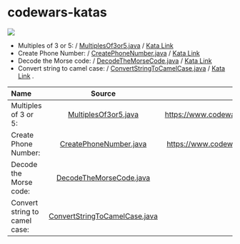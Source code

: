 # codewars-katas

[![](https://www.codewars.com/users/_JDev_/badges/large)](https://www.codewars.com/users/_JDev_)

- Multiples of 3 or 5: / [MultiplesOf3or5.java](MultiplesOf3or5.java) / [Kata Link](https://www.codewars.com/kata/514b92a657cdc65150000006)
- Create Phone Number: / [CreatePhoneNumber.java](CreatePhoneNumber.java) / [Kata Link](https://www.codewars.com/kata/525f50e3b73515a6db000b83)
- Decode the Morse code: / [DecodeTheMorseCode.java](DecodeTheMorseCode.java) / [Kata Link](https://www.codewars.com/kata/54b724efac3d5402db00065e)
- Convert string to camel case: / [ConvertStringToCamelCase.java](ConvertStringToCamelCase.java) / [Kata Link](https://www.codewars.com/kata/517abf86da9663f1d2000003) . 

| Name | Source | Kata Link |
| :---         |     :---:      |          ---: |
| Multiples of 3 or 5:   | [MultiplesOf3or5.java](MultiplesOf3or5.java)     | https://www.codewars.com/kata/514b92a657cdc65150000006   |
| Create Phone Number:     | [CreatePhoneNumber.java](CreatePhoneNumber.java)       | https://www.codewars.com/kata/525f50e3b73515a6db000b83      |
| Decode the Morse code:     | [DecodeTheMorseCode.java](DecodeTheMorseCode.java)       | [kata/54b724efac3d5402db00065e](https://www.codewars.com/kata/54b724efac3d5402db00065e)     |
| Convert string to camel case:     | [ConvertStringToCamelCase.java](ConvertStringToCamelCase.java)       | [kata/517abf86da9663f1d2000003](https://www.codewars.com/kata/517abf86da9663f1d2000003)      |
